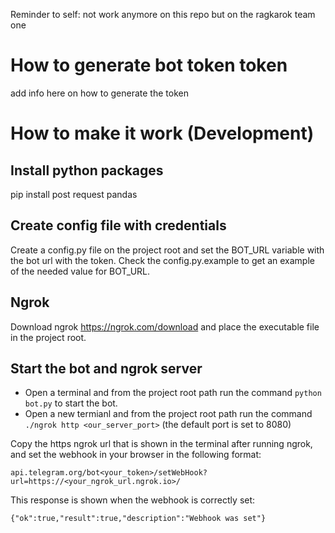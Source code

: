 Reminder to self: not work anymore on this repo but on the ragkarok team one

# How to generate bot token token
add info here on how to generate the token

# How to make it work (Development)

## Install python packages
pip install post request pandas

## Create config file with credentials
Create a config.py file on the project root and set the BOT_URL variable with the bot url with the token. 
Check the config.py.example to get an example of the needed value for BOT_URL.

## Ngrok
Download ngrok https://ngrok.com/download and place the executable file in the project root.

## Start the bot and ngrok server
- Open a terminal and from the project root path run the command `python bot.py` to start the bot.
- Open a new termianl and from the project root path run the command `./ngrok http <our_server_port>` (the default port is set to 8080)

Copy the https ngrok url that is shown in the terminal after running ngrok, and set the webhook in your browser in the following format:

`api.telegram.org/bot<your_token>/setWebHook?url=https://<your_ngrok_url.ngrok.io>/`

This response is shown when the webhook is correctly set:

`{"ok":true,"result":true,"description":"Webhook was set"}`
